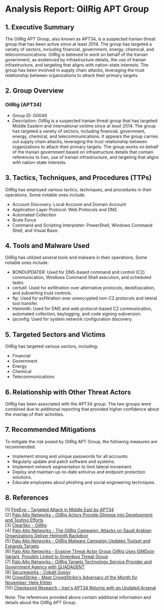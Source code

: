 # Analysis Report: OilRig APT Group

## 1. Executive Summary
The OilRig APT Group, also known as APT34, is a suspected Iranian threat group that has been active since at least 2014. The group has targeted a variety of sectors, including financial, government, energy, chemical, and telecommunications. OilRig is believed to work on behalf of the Iranian government, as evidenced by infrastructure details, the use of Iranian infrastructure, and targeting that aligns with nation-state interests. The group has been involved in supply chain attacks, leveraging the trust relationship between organizations to attack their primary targets.

## 2. Group Overview
### OilRig (APT34)
- Group ID: G0049
- Description: OilRig is a suspected Iranian threat group that has targeted Middle Eastern and international victims since at least 2014. The group has targeted a variety of sectors, including financial, government, energy, chemical, and telecommunications. It appears the group carries out supply chain attacks, leveraging the trust relationship between organizations to attack their primary targets. The group works on behalf of the Iranian government based on infrastructure details that contain references to Iran, use of Iranian infrastructure, and targeting that aligns with nation-state interests.

## 3. Tactics, Techniques, and Procedures (TTPs)
OilRig has employed various tactics, techniques, and procedures in their operations. Some notable ones include:
- Account Discovery: Local Account and Domain Account
- Application Layer Protocol: Web Protocols and DNS
- Automated Collection
- Brute Force
- Command and Scripting Interpreter: PowerShell, Windows Command Shell, and Visual Basic

## 4. Tools and Malware Used
OilRig has utilized several tools and malware in their operations. Some notable ones include:
- BONDUPDATER: Used for DNS-based command and control (C2) communication, Windows Command Shell execution, and scheduled tasks.
- certutil: Used for exfiltration over alternative protocols, deobfuscation, and subverting trust controls.
- ftp: Used for exfiltration over unencrypted non-C2 protocols and lateral tool transfer.
- Helminth: Used for DNS and web protocol-based C2 communication, automated collection, keylogging, and code signing subversion.
- ipconfig: Used for system network configuration discovery.

## 5. Targeted Sectors and Victims
OilRig has targeted various sectors, including:
- Financial
- Government
- Energy
- Chemical
- Telecommunications

## 6. Relationship with Other Threat Actors
OilRig has been associated with the APT34 group. The two groups were combined due to additional reporting that provided higher confidence about the overlap of their activities.

## 7. Recommended Mitigations
To mitigate the risk posed by OilRig APT Group, the following measures are recommended:
- Implement strong and unique passwords for all accounts.
- Regularly update and patch software and systems.
- Implement network segmentation to limit lateral movement.
- Deploy and maintain up-to-date antivirus and endpoint protection solutions.
- Educate employees about phishing and social engineering techniques.

## 8. References
[1] [FireEye - Targeted Attack in Middle East by APT34](https://www.fireeye.com/blog/threat-research/2017/12/targeted-attack-in-middle-east-by-apt34.html)  
[2] [Palo Alto Networks - OilRig Actors Provide Glimpse into Development and Testing Efforts](http://researchcenter.paloaltonetworks.com/2017/04/unit42-oilrig-actors-provide-glimpse-development-testing-efforts/)  
[3] [ClearSky - OilRig](http://www.clearskysec.com/oilrig/)  
[4] [Palo Alto Networks - The OilRig Campaign: Attacks on Saudi Arabian Organizations Deliver Helminth Backdoor](http://researchcenter.paloaltonetworks.com/2016/05/the-oilrig-campaign-attacks-on-saudi-arabian-organizations-deliver-helminth-backdoor/)  
[5] [Palo Alto Networks - OilRig Malware Campaign Updates Toolset and Expands Targets](http://researchcenter.paloaltonetworks.com/2016/10/unit42-oilrig-malware-campaign-updates-toolset-and-expands-targets/)  
[6] [Palo Alto Networks - Evasive Threat Actor Group OilRig Uses ISMDoor Variant, Possibly Linked to Greenbug Threat Group](https://researchcenter.paloaltonetworks.com/2017/07/unit42-oilrig-uses-ismdoor-variant-possibly-linked-greenbug-threat-group/)  
[7] [Palo Alto Networks - OilRig Targets Technology Service Provider and Government Agency with QUADAGENT](https://researchcenter.paloaltonetworks.com/2018/07/unit42-oilrig-targets-technology-service-provider-government-agency-quadagent/)  
[8] [Secureworks - Cobalt Gypsy](https://www.secureworks.com/research/threat-profiles/cobalt-gypsy)  
[9] [CrowdStrike - Meet CrowdStrike's Adversary of the Month for November: Helix Kitten](https://www.crowdstrike.com/blog/meet-crowdstrikes-adversary-of-the-month-for-november-helix-kitten/)  
[10] [Checkpoint Research - Iran's APT34 Returns with an Updated Arsenal](https://research.checkpoint.com/2021/irans-apt34-returns-with-an-updated-arsenal/)  

Note: The references provided above contain additional information and details about the OilRig APT Group.